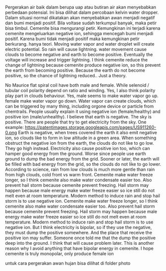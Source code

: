  Pergerakan air baik dalam berupa uap atau butiran air akan menyebabkan perbedaan potensial. Ini bisa dilihat dalam percobaan kelvin water dropper. Dalam situasi normal dikatakan akan menyebabkan awan menjadi negatif dan bumi menjadi positif. Bila voltase sudah terkumpul banyak, maka petir bisa timbul. Cemenite bisa mengurangi petir. Kemungkinan ini terjadi karena cemenite mengeluarkan negative ion, sehingga mencegah bumi menjadi positif. Karena bumi tidak menjadi positif maka kemungkinan petir berkurang. hanya teori. Moving water vapor and water droplet will create electric potential. So rain will cause lightning. water movement cause clouds to become negative and earth to become positive. Eventually the voltage will increase and trigger lightning. I think cemenite reduce the change of lightning because cemenite produce negative ion, so this prevent the earth from becoming positive. Because the earth do not become positive, so the chance of lightning reduced.. Just a theory.

 No Maurice flat spiral coil have both male and female. While selenoid / tubular coil polarity depend on ratio and winding. Yes, I also think polarity play part in clouds behaviour. Yes, male seems to make water vapor go up. female make water vapor go down. Water vapor can create clouds, which can be triggered by many thing, including orgone device or particle from chemtrails. People usually explain it using negative ion (female/healthy) and positive ion (male/unhealthy). I believe that earth is negative. The sky is positive. There are people that try to get electricity from the sky. One example: https://patentimages.storage.googleapis.com/pages/US911260-0.png Earth is negative, when trees covered the earth it also emit negative ion, so clouds like to form in low altitude in a green area. When something obstruct the negative ion from the earth, the clouds do not like to go low. They go high instead. Electricity also cause positive ion too, which can hamper good energy from the ground. Worse since people use earth ground to dump the bad energy from the grid. Sooner or later, the earth will be filled with bad energy from the grid, so the clouds do not like to go lower. According to science, rain from low clouds is much more gentle than rain from high clouds, cold front vs warm front. Cemenite make water freeze longer, so I think cemenite also make water condensate easier too. Also prevent hail storm because cemenite prevent freezing. Hail storm may happen because male energy make water freeze easier so ice still do not melt even at room temperature. Modern method to induce rain and stop hail storm is to use negative ion. Cemenite make water freeze longer, so I think cemenite also make water condensate easier too. Also prevent hail storm because cemenite prevent freezing. Hail storm may happen because male energy make water freeze easier so ice still do not melt even at room temperature. Modern method to induce rain and stop hail storm is to use negative ion. But I think electricity is bipolar, so if they use the negative, they must dump the positive somewhere. And the place that receive the positive ion may suffer. Someone once told me that the dump the positive deep into the ground. I think that will cause problem later. This is another reason why I avoid anything that have bipolar energy in cemenite. I hope cemenite is truly monopolar, only produce female ion

 
untuk cara pergerakan awan hujan bisa dilihat di folder photo
